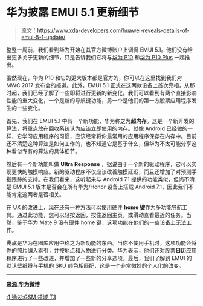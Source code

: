 # 华为披露 EMUI 5.1 更新细节

> 原文：<https://www.xda-developers.com/huawei-reveals-details-of-emui-5-1-update/>

整整一周前，我们看到华为开始在其官方微博账户上调侃 EMUI 5.1。他们没有给出更多关于更新的细节，只是告诉我们它将与[华为 P10](https://forum.xda-developers.com/p10) 和[华为 P10 Plus](https://forum.xda-developers.com/p10-plus) 一起推出。

虽然现在，华为 P10 和它的更大版本都是官方的，你可以在这里找到我们对 MWC 2017 发布会的报道。此外，EMUI 5.1 正式在这两款设备上首次亮相，从那时起，我们已经了解了一些即将进行更新的新变化。我们可以看到有两个直接影响性能的重大变化，一个是新的导航键功能，另一个是他们的第一方股票应用程序发生的一些变化。

首先，我们在 EMUI 5.1 中有一个新功能，华为称之为**超内存**。这是一个新开发的算法，将重点放在回收系统认为应该立即使用的内存。就像 Android 已经做的一样，它学习应用程序的习惯，应该经常将你最常用的应用程序保存在内存中。目前还不清楚这种算法是如何工作的，也不知道它是基于什么，但华为不太可能分享这种看似专有的算法的具体细节。

然后有一个新功能叫做 **Ultra Response** ，据说由于一个新的驱动程序，它可以实现更快的触摸响应。新的驱动程序不仅应该改善触摸延迟，而且还增加了对预测手指跟踪的支持。在我们看来，这听起来与 Android 7.1 提供的功能类似，但尚不清楚 EMUI 5.1 版本是否会在所有华为/Honor 设备上搭载 Android 7.1，因此我们不能肯定这两者是否相关。

在 UX 的改进上，现在还有一种方法可以使用硬件 **home 键**作为多功能导航工具。通过此功能，您可以轻按返回，按住返回主页，或滑动查看最近的任务。当然，鉴于华为 Mate 9 没有硬件 home 键，这项功能在他们的一些设备上无法工作。

**亮点**是华为在图库应用中称之为新功能的东西。当你不使用手机时，这项功能会将你的照片编入索引，并按地点和人物进行分类。华为表示，他们还对股票**日历**应用程序进行了一些改进，并增加了一些新的分享选项。最后，我们了解到 EMUI 的默认壁纸将与手机的 SKU 颜色相匹配，这是一个非常微妙的个人化的改变。

* * *

[**来源:华为微博**](http://weibo.com/hwemui?is_all=1#_rnd1488121628328)

[t1 通过:GSM 领域 T3](http://www.gsmarena.com/huawei_introduces_emotion_ui_51_focuses_on_performance_and_usability-blog-23649.php)